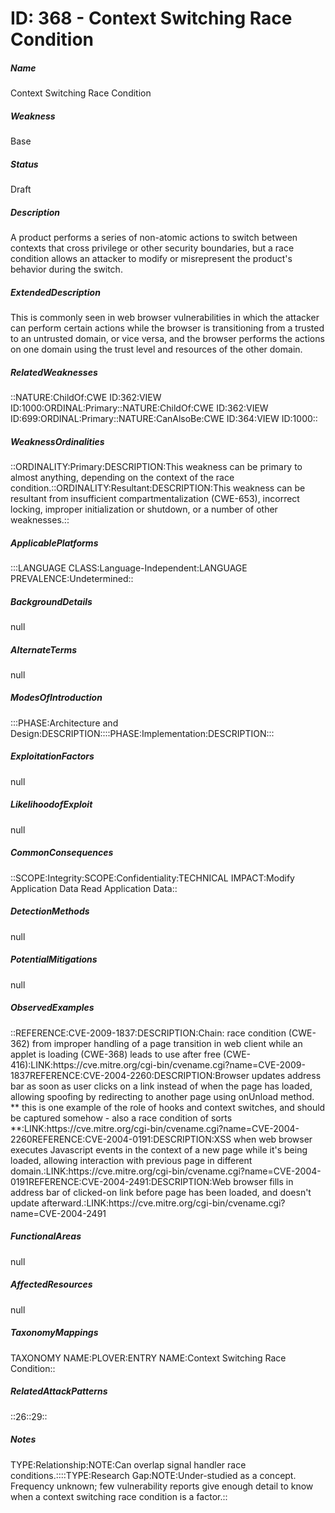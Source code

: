 # ID: 368 - Context Switching Race Condition
<h5>Name</h5>Context Switching Race Condition
<h5>Weakness</h5>Base
<h5>Status</h5>Draft
<h5>Description</h5>A product performs a series of non-atomic actions to switch between contexts that cross privilege or other security boundaries, but a race condition allows an attacker to modify or misrepresent the product's behavior during the switch.
<h5>ExtendedDescription</h5>This is commonly seen in web browser vulnerabilities in which the attacker can perform certain actions while the browser is transitioning from a trusted to an untrusted domain, or vice versa, and the browser performs the actions on one domain using the trust level and resources of the other domain.
<h5>RelatedWeaknesses</h5>::NATURE:ChildOf:CWE ID:362:VIEW ID:1000:ORDINAL:Primary::NATURE:ChildOf:CWE ID:362:VIEW ID:699:ORDINAL:Primary::NATURE:CanAlsoBe:CWE ID:364:VIEW ID:1000::
<h5>WeaknessOrdinalities</h5>::ORDINALITY:Primary:DESCRIPTION:This weakness can be primary to almost anything, depending on the context of the race condition.::ORDINALITY:Resultant:DESCRIPTION:This weakness can be resultant from insufficient compartmentalization (CWE-653), incorrect locking, improper initialization or shutdown, or a number of other weaknesses.::
<h5>ApplicablePlatforms</h5>:::LANGUAGE CLASS:Language-Independent:LANGUAGE PREVALENCE:Undetermined::
<h5>BackgroundDetails</h5>null
<h5>AlternateTerms</h5>null
<h5>ModesOfIntroduction</h5>:::PHASE:Architecture and Design:DESCRIPTION::::PHASE:Implementation:DESCRIPTION:::
<h5>ExploitationFactors</h5>null
<h5>LikelihoodofExploit</h5>null
<h5>CommonConsequences</h5>::SCOPE:Integrity:SCOPE:Confidentiality:TECHNICAL IMPACT:Modify Application Data Read Application Data::
<h5>DetectionMethods</h5>null
<h5>PotentialMitigations</h5>null
<h5>ObservedExamples</h5>::REFERENCE:CVE-2009-1837:DESCRIPTION:Chain: race condition (CWE-362) from improper handling of a page transition in web client while an applet is loading (CWE-368) leads to use after free (CWE-416):LINK:https://cve.mitre.org/cgi-bin/cvename.cgi?name=CVE-2009-1837REFERENCE:CVE-2004-2260:DESCRIPTION:Browser updates address bar as soon as user clicks on a link instead of when the page has loaded, allowing spoofing by redirecting to another page using onUnload method. ** this is one example of the role of hooks and context switches, and should be captured somehow - also a race condition of sorts **:LINK:https://cve.mitre.org/cgi-bin/cvename.cgi?name=CVE-2004-2260REFERENCE:CVE-2004-0191:DESCRIPTION:XSS when web browser executes Javascript events in the context of a new page while it's being loaded, allowing interaction with previous page in different domain.:LINK:https://cve.mitre.org/cgi-bin/cvename.cgi?name=CVE-2004-0191REFERENCE:CVE-2004-2491:DESCRIPTION:Web browser fills in address bar of clicked-on link before page has been loaded, and doesn't update afterward.:LINK:https://cve.mitre.org/cgi-bin/cvename.cgi?name=CVE-2004-2491
<h5>FunctionalAreas</h5>null
<h5>AffectedResources</h5>null
<h5>TaxonomyMappings</h5>TAXONOMY NAME:PLOVER:ENTRY NAME:Context Switching Race Condition::
<h5>RelatedAttackPatterns</h5>::26::29::
<h5>Notes</h5>TYPE:Relationship:NOTE:Can overlap signal handler race conditions.::::TYPE:Research Gap:NOTE:Under-studied as a concept. Frequency unknown; few vulnerability reports give enough detail to know when a context switching race condition is a factor.::

